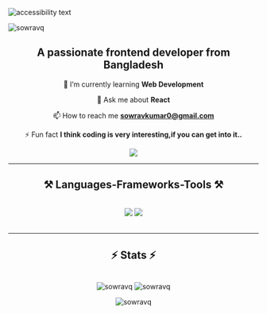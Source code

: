  
  
<p  >
   
  <img src="https://i.ibb.co/qkf0hmn/Infographic-Our-Advance-Contact-Us-Ending.png"   alt="accessibility text">
</p>

<p align="left"> <img src="https://komarev.com/ghpvc/?username=sowravq&label=Profile%20views&color=0e75b6&style=flat" alt="sowravq" /> </p>

 
 <div align="center" >
   <h2>
    A passionate frontend developer from Bangladesh
   </h2>
 <div>
 
🌱 I’m currently learning **Web Development**

 💬 Ask me about **React**

 📫 How to reach me **sowravkumar0@gmail.com**

 ⚡ Fun fact **I think coding is very interesting,if you can get into it..**
 
 <a href="https://linkedin.com/in/https://www.linkedin.com/in/sowrav-kumar-95b5b32a0/" target="blank">
 <img src="https://img.shields.io/badge/LinkedIn-0077B5?style=for-the-badge&logo=linkedin&logoColor=white" target="_blank" />
 </a>
</p>

 </div>
  
 </div>
  <hr/>

 <h2 align="center">⚒️ Languages-Frameworks-Tools ⚒️</h2>
<br/>
<div align="center">
    <img src="https://skillicons.dev/icons?i=react,bootstrap,html,css,vscode,github,figma,tailwind" />
    <img src="https://skillicons.dev/icons?i=nodejs,javascript,express,firebase,mongodb" /><br>
</div>

<br/>
<hr/>

  <h2 align="center">⚡ Stats ⚡</h2>
<br>
<div align=center>
   <img src="https://github-readme-stats.vercel.app/api/top-langs?username=sowravq&show_icons=true&locale=en&layout=compact" alt="sowravq" style="vertical-align: top;" />
    <img src="https://github-readme-stats.vercel.app/api?username=sowravq&show_icons=true&locale=en"  alt="sowravq"  />
 
  <br/>
     <p align="center"> <img src="https://github-readme-streak-stats.herokuapp.com/?user=sowravq&"  alt="sowravq" /></p>
</div>

<br/><br/>
 


 
 

 
 
 

 
  

 
 
 
